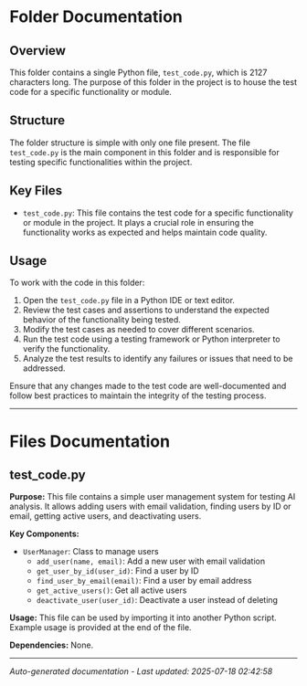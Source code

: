 # Folder Documentation

## Overview
This folder contains a single Python file, `test_code.py`, which is 2127 characters long. The purpose of this folder in the project is to house the test code for a specific functionality or module.

## Structure
The folder structure is simple with only one file present. The file `test_code.py` is the main component in this folder and is responsible for testing specific functionalities within the project.

## Key Files
- `test_code.py`: This file contains the test code for a specific functionality or module in the project. It plays a crucial role in ensuring the functionality works as expected and helps maintain code quality.

## Usage
To work with the code in this folder:
1. Open the `test_code.py` file in a Python IDE or text editor.
2. Review the test cases and assertions to understand the expected behavior of the functionality being tested.
3. Modify the test cases as needed to cover different scenarios.
4. Run the test code using a testing framework or Python interpreter to verify the functionality.
5. Analyze the test results to identify any failures or issues that need to be addressed.

Ensure that any changes made to the test code are well-documented and follow best practices to maintain the integrity of the testing process.

---

# Files Documentation

## test_code.py

**Purpose:** This file contains a simple user management system for testing AI analysis. It allows adding users with email validation, finding users by ID or email, getting active users, and deactivating users.

**Key Components:**
- `UserManager`: Class to manage users
  - `add_user(name, email)`: Add a new user with email validation
  - `get_user_by_id(user_id)`: Find a user by ID
  - `find_user_by_email(email)`: Find a user by email address
  - `get_active_users()`: Get all active users
  - `deactivate_user(user_id)`: Deactivate a user instead of deleting

**Usage:** This file can be used by importing it into another Python script. Example usage is provided at the end of the file.

**Dependencies:** None.

---
*Auto-generated documentation - Last updated: 2025-07-18 02:42:58*
